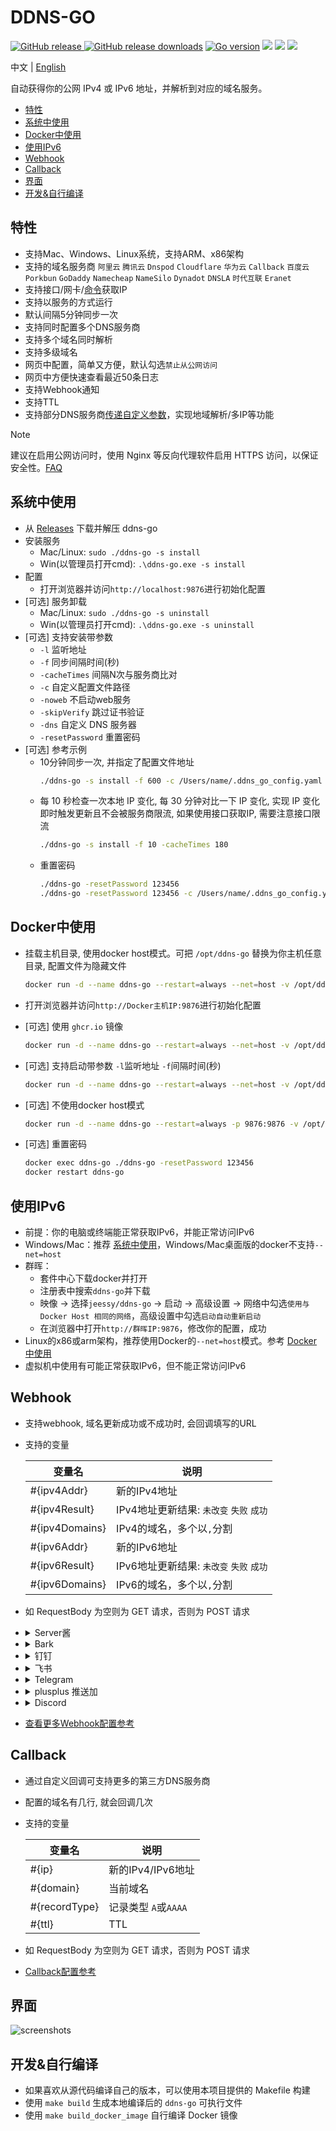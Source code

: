 # DDNS-GO

[![GitHub release](https://img.shields.io/github/release/jeessy2/ddns-go.svg?logo=github&style=flat-square) ![GitHub release downloads](https://img.shields.io/github/downloads/jeessy2/ddns-go/total?logo=github)](https://github.com/jeessy2/ddns-go/releases/latest) [![Go version](https://img.shields.io/github/go-mod/go-version/jeessy2/ddns-go)](https://github.com/jeessy2/ddns-go/blob/master/go.mod) [![](https://goreportcard.com/badge/github.com/jeessy2/ddns-go/v6)](https://goreportcard.com/report/github.com/jeessy2/ddns-go/v6) [![](https://img.shields.io/docker/image-size/jeessy/ddns-go)](https://registry.hub.docker.com/r/jeessy/ddns-go) [![](https://img.shields.io/docker/pulls/jeessy/ddns-go)](https://registry.hub.docker.com/r/jeessy/ddns-go)

中文 | [English](https://github.com/jeessy2/ddns-go/blob/master/README_EN.md)

自动获得你的公网 IPv4 或 IPv6 地址，并解析到对应的域名服务。

- [特性](#特性)
- [系统中使用](#系统中使用)
- [Docker中使用](#docker中使用)
- [使用IPv6](#使用ipv6)
- [Webhook](#webhook)
- [Callback](#callback)
- [界面](#界面)
- [开发&自行编译](#开发自行编译)

## 特性

- 支持Mac、Windows、Linux系统，支持ARM、x86架构
- 支持的域名服务商 `阿里云` `腾讯云` `Dnspod` `Cloudflare` `华为云` `Callback` `百度云` `Porkbun` `GoDaddy` `Namecheap` `NameSilo` `Dynadot` `DNSLA` `时代互联` `Eranet`
- 支持接口/网卡/[命令](https://github.com/jeessy2/ddns-go/wiki/通过命令获取IP参考)获取IP
- 支持以服务的方式运行
- 默认间隔5分钟同步一次
- 支持同时配置多个DNS服务商
- 支持多个域名同时解析
- 支持多级域名
- 网页中配置，简单又方便，默认勾选`禁止从公网访问`
- 网页中方便快速查看最近50条日志
- 支持Webhook通知
- 支持TTL
- 支持部分DNS服务商[传递自定义参数](https://github.com/jeessy2/ddns-go/wiki/传递自定义参数)，实现地域解析/多IP等功能

> [!NOTE]
> 建议在启用公网访问时，使用 Nginx 等反向代理软件启用 HTTPS 访问，以保证安全性。[FAQ](https://github.com/jeessy2/ddns-go/wiki/FAQ)

## 系统中使用

- 从 [Releases](https://github.com/jeessy2/ddns-go/releases) 下载并解压 ddns-go
- 安装服务
  - Mac/Linux: `sudo ./ddns-go -s install`
  - Win(以管理员打开cmd): `.\ddns-go.exe -s install`
- 配置
  - 打开浏览器并访问`http://localhost:9876`进行初始化配置
- [可选] 服务卸载
  - Mac/Linux: `sudo ./ddns-go -s uninstall`
  - Win(以管理员打开cmd): `.\ddns-go.exe -s uninstall`
- [可选] 支持安装带参数
  - `-l` 监听地址
  - `-f` 同步间隔时间(秒)
  - `-cacheTimes` 间隔N次与服务商比对
  - `-c` 自定义配置文件路径
  - `-noweb` 不启动web服务
  - `-skipVerify` 跳过证书验证
  - `-dns` 自定义 DNS 服务器
  - `-resetPassword` 重置密码
- [可选] 参考示例
  - 10分钟同步一次, 并指定了配置文件地址
    ```bash
    ./ddns-go -s install -f 600 -c /Users/name/.ddns_go_config.yaml
    ```
  - 每 10 秒检查一次本地 IP 变化, 每 30 分钟对比一下 IP 变化, 实现 IP 变化即时触发更新且不会被服务商限流, 如果使用接口获取IP, 需要注意接口限流
    ```bash
    ./ddns-go -s install -f 10 -cacheTimes 180
    ```
  - 重置密码
    ```bash
    ./ddns-go -resetPassword 123456
    ./ddns-go -resetPassword 123456 -c /Users/name/.ddns_go_config.yaml
    ```

## Docker中使用

- 挂载主机目录, 使用docker host模式。可把 `/opt/ddns-go` 替换为你主机任意目录, 配置文件为隐藏文件

  ```bash
  docker run -d --name ddns-go --restart=always --net=host -v /opt/ddns-go:/root jeessy/ddns-go
  ```

- 打开浏览器并访问`http://Docker主机IP:9876`进行初始化配置

- [可选] 使用 `ghcr.io` 镜像

  ```bash
  docker run -d --name ddns-go --restart=always --net=host -v /opt/ddns-go:/root ghcr.io/jeessy2/ddns-go
  ```

- [可选] 支持启动带参数 `-l`监听地址 `-f`间隔时间(秒)

  ```bash
  docker run -d --name ddns-go --restart=always --net=host -v /opt/ddns-go:/root jeessy/ddns-go -l :9877 -f 600
  ```

- [可选] 不使用docker host模式

  ```bash
  docker run -d --name ddns-go --restart=always -p 9876:9876 -v /opt/ddns-go:/root jeessy/ddns-go
  ```

- [可选] 重置密码

  ```bash
  docker exec ddns-go ./ddns-go -resetPassword 123456
  docker restart ddns-go
  ```

## 使用IPv6

- 前提：你的电脑或终端能正常获取IPv6，并能正常访问IPv6
- Windows/Mac：推荐 [系统中使用](#系统中使用)，Windows/Mac桌面版的docker不支持`--net=host`
- 群晖：
  - 套件中心下载docker并打开
  - 注册表中搜索`ddns-go`并下载
  - 映像 -> 选择`jeessy/ddns-go` -> 启动 -> 高级设置 -> 网络中勾选`使用与 Docker Host 相同的网络`，高级设置中勾选`启动自动重新启动`
  - 在浏览器中打开`http://群晖IP:9876`，修改你的配置，成功
- Linux的x86或arm架构，推荐使用Docker的`--net=host`模式。参考 [Docker中使用](#Docker中使用)
- 虚拟机中使用有可能正常获取IPv6，但不能正常访问IPv6

## Webhook

- 支持webhook, 域名更新成功或不成功时, 会回调填写的URL
- 支持的变量

  |  变量名   | 说明  |
  |  ----  | ----  |
  | #{ipv4Addr}  | 新的IPv4地址 |
  | #{ipv4Result}  | IPv4地址更新结果: `未改变` `失败` `成功`|
  | #{ipv4Domains}  | IPv4的域名，多个以`,`分割 |
  | #{ipv6Addr}  | 新的IPv6地址 |
  | #{ipv6Result}  | IPv6地址更新结果: `未改变` `失败` `成功`|
  | #{ipv6Domains}  | IPv6的域名，多个以`,`分割 |

- 如 RequestBody 为空则为 GET 请求，否则为 POST 请求
- <details><summary>Server酱</summary>

  ```
  https://sctapi.ftqq.com/[SendKey].send?title=你的公网IP变了&desp=主人IPv4变了#{ipv4Addr},域名更新结果:#{ipv4Result}
  ```
- <details><summary>Bark</summary>

  ```
  https://api.day.app/[YOUR_KEY]/主人IPv4变了#{ipv4Addr},域名更新结果:#{ipv4Result}
  ```
  </details>
- <details><summary>钉钉</summary>

  - 钉钉电脑端 -> 群设置 -> 智能群助手 -> 添加机器人 -> 自定义
  - 只勾选 `自定义关键词`, 输入的关键字必须包含在RequestBody的content中, 如：`你的公网IP变了`
  - URL中输入钉钉给你的 `Webhook地址`
  - RequestBody中输入
    ```json
    {
        "msgtype": "markdown",
        "markdown": {
            "title": "你的公网IP变了",
            "text": "#### 你的公网IP变了 \n - IPv4地址：#{ipv4Addr} \n - 域名更新结果：#{ipv4Result} \n"
        }
    }
    ```
  </details>
- <details><summary>飞书</summary>

  - 飞书电脑端 -> 群设置 -> 添加机器人 -> 自定义机器人
  - 安全设置只勾选 `自定义关键词`, 输入的关键字必须包含在RequestBody的content中, 如：`你的公网IP变了`
  - URL中输入飞书给你的 `Webhook地址`
  - RequestBody中输入
    ```json
    {
        "msg_type": "post",
        "content": {
            "post": {
                "zh_cn": {
                    "title": "你的公网IP变了",
                    "content": [
                        [
                            {
                                "tag": "text",
                                "text": "IPv4地址：#{ipv4Addr}"
                            }
                        ],
                        [
                            {
                                "tag": "text",
                                "text": "域名更新结果：#{ipv4Result}"
                            }
                        ]
                    ]
                }
            }
        }
    }
    ```
  </details>
- <details><summary>Telegram</summary>

  [ddns-telegram-bot](https://github.com/WingLim/ddns-telegram-bot)
  </details>
- <details><summary>plusplus 推送加</summary>

  - [获取token](https://www.pushplus.plus/push1.html)
  - URL中输入 `https://www.pushplus.plus/send`
  - RequestBody中输入
    ```json
    {
        "token": "your token",
        "title": "你的公网IP变了",
        "content": "你的公网IP变了 \n - IPv4地址：#{ipv4Addr} \n - 域名更新结果：#{ipv4Result} \n"
    }
    ```
  </details>
- <details><summary>Discord</summary>

  - Discord任意客户端 -> 伺服器 -> 频道设置 -> 整合 -> 查看Webhook -> 新Webhook -> 复制Webhook网址
  - URL中输入Discord复制的 `Webhook网址`
  - RequestBody中输入
    ```json
    {
        "content": "域名 #{ipv4Domains} 动态解析 #{ipv4Result}.",
        "embeds": [
            {
                "description": "#{ipv4Domains} 的动态解析 #{ipv4Result}, IP: #{ipv4Addr}",
                "color": 15258703,
                "author": {
                    "name": "DDNS"
                },
                "footer": {
                    "text": "DDNS #{ipv4Result}"
                }
            }
        ]
    }
    ```
  </details>

- [查看更多Webhook配置参考](https://github.com/jeessy2/ddns-go/issues/327)

## Callback

- 通过自定义回调可支持更多的第三方DNS服务商
- 配置的域名有几行, 就会回调几次
- 支持的变量

  |  变量名   | 说明  |
  |  ----  | ----  |
  | #{ip}  | 新的IPv4/IPv6地址 |
  | #{domain}  | 当前域名 |
  | #{recordType}  | 记录类型 `A`或`AAAA` |
  | #{ttl}  | TTL |
- 如 RequestBody 为空则为 GET 请求，否则为 POST 请求
- [Callback配置参考](https://github.com/jeessy2/ddns-go/wiki/Callback配置参考)

## 界面

![screenshots](https://raw.githubusercontent.com/jeessy2/ddns-go/master/ddns-web.png)

## 开发&自行编译

- 如果喜欢从源代码编译自己的版本，可以使用本项目提供的 Makefile 构建
- 使用 `make build` 生成本地编译后的 `ddns-go` 可执行文件
- 使用 `make build_docker_image` 自行编译 Docker 镜像
